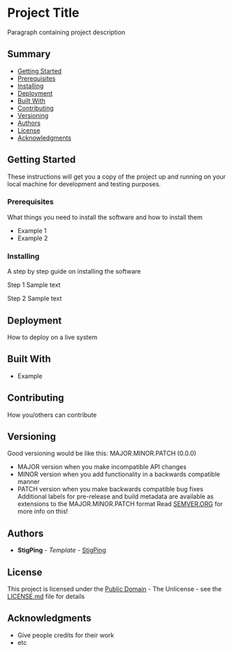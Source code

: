 # Project Title

Paragraph containing project description

## Summary

  - [Getting Started](#getting-started)
  - [Prerequisites](#prerequisites)
  - [Installing](#installing)
  - [Deployment](#deployment)
  - [Built With](#built-with)
  - [Contributing](#contributing)
  - [Versioning](#versioning)
  - [Authors](#authors)
  - [License](#license)
  - [Acknowledgments](#acknowledgments)

## Getting Started

These instructions will get you a copy of the project up and running on
your local machine for development and testing purposes.

### Prerequisites

What things you need to install the software and how to install them

  - Example 1
  - Example 2

### Installing

A step by step guide on installing the software

Step 1
Sample text

Step 2
Sample text

## Deployment

How to deploy on a live system

## Built With

  - Example

## Contributing

How you/others can contribute

## Versioning

Good versioning would be like this:
MAJOR.MINOR.PATCH (0.0.0)
  - MAJOR version when you make incompatible API changes
  - MINOR version when you add functionality in a backwards compatible manner
  - PATCH version when you make backwards compatible bug fixes
Additional labels for pre-release and build metadata are available as extensions to the MAJOR.MINOR.PATCH format
Read [SEMVER.ORG](https://semver.org/) for more info on this!

## Authors

  - **StigPing** - *Template* -
  [StigPing](https://github.com/StigPing)

## License

This project is licensed under the [Public Domain](LICENSE.md) -
The Unlicense - see the [LICENSE.md](LICENSE.md) file for
details

## Acknowledgments

  - Give people credits for their work
  - etc